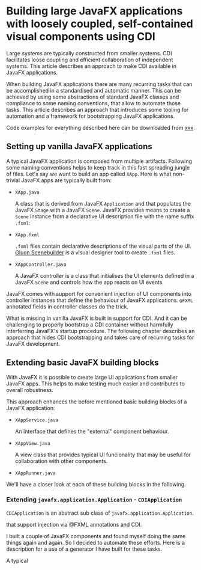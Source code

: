 # Building large JavaFX applications with loosely coupled, self-contained visual components using CDI

Large systems are typically constructed from smaller systems. CDI facilitates loose coupling and efficient collaboration of independent systems. This article describes an approach to make CDI available in JavaFX applications.

When building JavaFX applications there are many recurring tasks that can be accomplished in a standardised and automatic manner. This can be achieved by using some abstractions of standard JavaFX classes and compliance to some naming conventions, that allow to automate those tasks. This article describes an approach that introduces some tooling for automation and a framework for bootstrapping JavaFX applications.

Code examples for everything described here can be downloaded from [xxx](xxx).

## Setting up vanilla JavaFX applications

A typical JavaFX application is composed from multiple artifacts. Following some naming conventions helps to keep track in this fast spreading jungle of files. Let's say we want to build an app called ```XApp```. Here is what non-trivial JavaFX apps are typically built from:

* ```XApp.java```

  A class that is derived from JavaFX ```Application``` and that populates the JavaFX ```Stage``` with a JavaFX ```Scene```. JavaFX provides means to create a ```Scene``` instance from a declarative UI description file with the name suffix ```.fxml```: 

* ```XApp.fxml```
 
   ```.fxml``` files contain declarative descriptions of the visual parts of the UI. [Gluon Scenebuilder](https://gluonhq.com/products/scene-builder/) is a visual designer tool to create ```.fxml``` files.

* ```XAppController.java```

  A JavaFX controller is a class that initialises the UI elements defined in a JavaFX ```Scene``` and controls how the app reacts on UI events.

JavaFX comes with support for convenient injection of UI components into controller instances that define the behaviour of JavaFX applications. ```@FXML``` annotated fields in controller classes do the trick.

What is missing in vanilla JavaFX is built in support for CDI. And it can be challenging to properly bootstrap a CDI container without harmfully interferring JavaFX's startup procedure. The following chapter describes an approach that hides CDI bootstrapping and takes care of recurring tasks for JavaFX development.

## Extending basic JavaFX building blocks

With JavaFX it is possible to create large UI applications from smaller JavaFX apps. This helps to make testing much easier and contributes to overall robustness.

This approach enhances the before mentioned basic building blocks of a JavaFX application:

* ```XAppService.java```

  An interface that defines the "external" component behaviour.

* ```XAppView.java```

  A view class that provides typical UI funcionality that may be useful for collaboration with other components.

* ```XAppRunner.java```

We'll have a closer look at each of these building blocks in the following.

### Extending ```javafx.application.Application``` -  ```CDIApplication```

```CDIApplication``` is an abstract sub class of ```javafx.application.Application```.

 that support injection via @FXML annotations and CDI.

I built a couple of JavaFX components and found myself doing the same things again and again. So I decided to automate these efforts. Here is a description for a use of a generator I have built for these tasks.

A typical 
